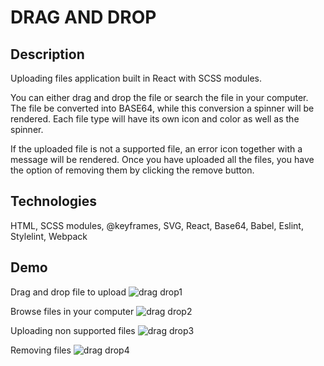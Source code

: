 # DRAG AND DROP

## Description
Uploading files application built in React with SCSS modules.

You can either drag and drop the file or search the file in your computer. The file be converted into BASE64, while this conversion a spinner will be rendered. Each file type will have its own icon and color as well as the spinner.

If the uploaded file is not a supported file, an error icon together with a message will be rendered. Once you have uploaded all the files, you have the option of removing them by clicking the remove button.

## Technologies
HTML, SCSS modules, @keyframes, SVG, React, Base64, Babel, Eslint, Stylelint, Webpack

## Demo

Drag and drop file to upload
![drag drop1](https://user-images.githubusercontent.com/72414745/101013493-ac616d80-3564-11eb-8b19-e246a8acbe0a.gif)

Browse files in your computer
![drag drop2](https://user-images.githubusercontent.com/72414745/101013496-ad929a80-3564-11eb-9211-8b49426eeb9e.gif)

Uploading non supported files
![drag drop3](https://user-images.githubusercontent.com/72414745/101013499-ae2b3100-3564-11eb-9d73-75a237161609.gif)

Removing files
![drag drop4](https://user-images.githubusercontent.com/72414745/101013501-aec3c780-3564-11eb-9b77-c1fb7c5ef21a.gif)


